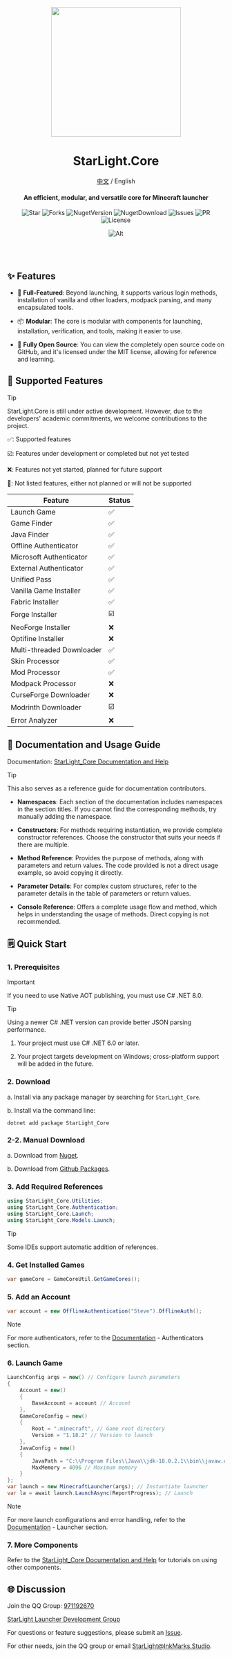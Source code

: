<div align="center">

<img Height="300" Width="300" src="Assets/logo.png"/>

# StarLight.Core

[中文](/README.md) / English

#### An efficient, modular, and versatile core for Minecraft launcher

![Star](https://img.shields.io/github/stars/Ink-Marks-Studio/StarLight.Core?logo=github&label=Star&style=for-the-badge)
![Forks](https://img.shields.io/github/forks/Ink-Marks-Studio/StarLight.Core?logo=github&label=Forks&style=for-the-badge)
![NugetVersion](https://img.shields.io/nuget/v/StarLight_Core?logo=nuget&label=Nuget%20Version&style=for-the-badge)
![NugetDownload](https://img.shields.io/nuget/dt/StarLight_Core?logo=nuget&label=Nuget%20Downloads&style=for-the-badge)
![Issues](https://img.shields.io/github/issues-closed/Ink-Marks-Studio/StarLight.Core?logo=github&label=Issues&style=for-the-badge)
![PR](https://img.shields.io/github/issues-pr-closed/Ink-Marks-Studio/StarLight.Core?logo=github&label=Pull%20Requests&style=for-the-badge)
![License](https://img.shields.io/github/license/Ink-Marks-Studio/StarLight.Core?logo=github&label=License&style=for-the-badge&color=ff7a35)

![Alt](https://repobeats.axiom.co/api/embed/ba6e9977d1c23baebac22caa8629dc6f2ae14dd9.svg "Repobeats analytics image")

</div>

<br></br>

## ✨ Features

- 🚀 **Full-Featured**: Beyond launching, it supports various login methods, installation of vanilla and other loaders,
  modpack parsing, and many encapsulated tools.

- 📦 **Modular**: The core is modular with components for launching, installation, verification, and tools, making it
  easier to use.

- 📖 **Fully Open Source**: You can view the completely open source code on GitHub, and it's licensed under the MIT
  license, allowing for reference and learning.

## 📜 Supported Features

> [!TIP]
> StarLight.Core is still under active development. However, due to the developers' academic commitments, we welcome
> contributions to the project.

✅: Supported features

☑️: Features under development or completed but not yet tested

❌: Features not yet started, planned for future support

🧱: Not listed features, either not planned or will not be supported

| Feature                   | Status |
|---------------------------|------|
| Launch Game               | ✅    |
| Game Finder               | ✅    |
| Java Finder               | ✅    |
| Offline Authenticator     | ✅    |
| Microsoft Authenticator   | ✅    |
| External Authenticator    | ✅    |
| Unified Pass              | ✅    |
| Vanilla Game Installer    | ✅    |
| Fabric Installer          | ✅    |
| Forge Installer           | ☑️   |
| NeoForge Installer        | ❌    |
| Optifine Installer        | ❌    |
| Multi-threaded Downloader | ✅    |
| Skin Processor            | ✅    |
| Mod Processor             | ✅     |
| Modpack Processor         | ❌    |
| CurseForge Downloader     | ❌    |
| Modrinth Downloader       | ☑️    |
| Error Analyzer            | ❌    |

## 📘 Documentation and Usage Guide

Documentation: [StarLight_Core Documentation and Help](https://mohen.wiki/)

> [!TIP]
> This also serves as a reference guide for documentation contributors.

- **Namespaces**: Each section of the documentation includes namespaces in the section titles. If you cannot find the
  corresponding methods, try manually adding the namespace.

- **Constructors**: For methods requiring instantiation, we provide complete constructor references. Choose the
  constructor that suits your needs if there are multiple.

- **Method Reference**: Provides the purpose of methods, along with parameters and return values. The code provided is
  not a direct usage example, so avoid copying it directly.

- **Parameter Details**: For complex custom structures, refer to the parameter details in the table of parameters or
  return values.

- **Console Reference**: Offers a complete usage flow and method, which helps in understanding the usage of methods.
  Direct copying is not recommended.

## 🗒️ Quick Start

### 1. Prerequisites

> [!IMPORTANT]
> If you need to use Native AOT publishing, you must use C# .NET 8.0.

> [!TIP]
> Using a newer C# .NET version can provide better JSON parsing performance.

1. Your project must use C# .NET 6.0 or later.

2. Your project targets development on Windows; cross-platform support will be added in the future.

### 2. Download

a. Install via any package manager by searching for `StarLight_Core`.

b. Install via the command line:

```shell
dotnet add package StarLight_Core
```

### 2-2. Manual Download

a. Download from [Nuget](https://www.nuget.org/packages/StarLight_Core).

b. Download from [Github Packages](https://github.com/orgs/Ink-Marks-Studio/packages?repo_name=StarLight.Core).

### 3. Add Required References

```csharp
using StarLight_Core.Utilities;
using StarLight_Core.Authentication;
using StarLight_Core.Launch;
using StarLight_Core.Models.Launch;
```

> [!TIP]
> Some IDEs support automatic addition of references.

### 4. Get Installed Games

```csharp
var gameCore = GameCoreUtil.GetGameCores();
```

### 5. Add an Account

```csharp
var account = new OfflineAuthentication("Steve").OfflineAuth();
```

> [!NOTE]
> For more authenticators, refer to the [Documentation](https://mohen.wiki/) - Authenticators section.

### 6. Launch Game

```csharp
LaunchConfig args = new() // Configure launch parameters
{
    Account = new()
    {
        BaseAccount = account // Account
    },
    GameCoreConfig = new()
    {
        Root = ".minecraft", // Game root directory
        Version = "1.18.2" // Version to launch
    },
    JavaConfig = new()
    {
        JavaPath = "C:\\Program Files\\Java\\jdk-18.0.2.1\\bin\\javaw.exe", // Java path
        MaxMemory = 4096 // Maximum memory
    }
};
var launch = new MinecraftLauncher(args); // Instantiate launcher
var la = await launch.LaunchAsync(ReportProgress); // Launch
```

> [!NOTE]
> For more launch configurations and error handling, refer to the [Documentation](https://mohen.wiki/) - Launcher
> section.

### 7. More Components

Refer to the [StarLight_Core Documentation and Help](https://mohen.wiki/) for tutorials on using other components.

## 🌐 Discussion

Join the QQ Group: [971192670](https://qm.qq.com/q/FcmJDYRoDQ)

[StarLight Launcher Development Group](https://qm.qq.com/q/FcmJDYRoDQ)

For questions or feature suggestions, please submit
an [Issue](https://github.com/Ink-Marks-Studio/StarLight.Core/issues).

For other needs, join the QQ group or email [StarLight@InkMarks.Studio](mailto:starlight@inkmarks.studio).

